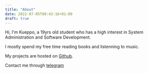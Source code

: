 ```yaml
---
title: "About"
date: 2022-07-05T00:43:16+01:00
draft: true
---
```


Hi, I'm Kueppo, a 19yrs old student who has a high interest in System Administration and Software Development.

I mostly spend my free time reading books and listenning to music.

My projects are hosted on [Github](https://github.com/tcheukueppo).

Contact me through [telegram](https://t.me/kueppo)
